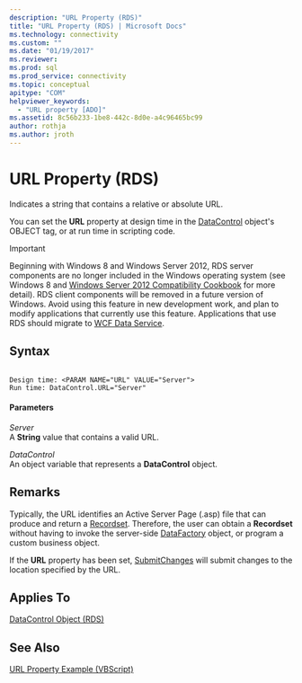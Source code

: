 ```yaml
---
description: "URL Property (RDS)"
title: "URL Property (RDS) | Microsoft Docs"
ms.technology: connectivity
ms.custom: ""
ms.date: "01/19/2017"
ms.reviewer: 
ms.prod: sql  
ms.prod_service: connectivity
ms.topic: conceptual
apitype: "COM"
helpviewer_keywords: 
  - "URL property [ADO]"
ms.assetid: 8c56b233-1be8-442c-8d0e-a4c96465bc99
author: rothja
ms.author: jroth
---
```

# URL Property (RDS)
Indicates a string that contains a relative or absolute URL.  
  
 You can set the **URL** property at design time in the [DataControl](./datacontrol-object-rds.md) object's OBJECT tag, or at run time in scripting code.  
  
> [!IMPORTANT]
>  Beginning with Windows 8 and Windows Server 2012, RDS server components are no longer included in the Windows operating system (see Windows 8 and [Windows Server 2012 Compatibility Cookbook](https://www.microsoft.com/download/details.aspx?id=27416) for more detail). RDS client components will be removed in a future version of Windows. Avoid using this feature in new development work, and plan to modify applications that currently use this feature. Applications that use RDS should migrate to [WCF Data Service](https://go.microsoft.com/fwlink/?LinkId=199565).  
  
## Syntax  
  
```  
  
Design time: <PARAM NAME="URL" VALUE="Server">  
Run time: DataControl.URL="Server"  
```  
  
#### Parameters  
 *Server*  
 A **String** value that contains a valid URL.  
  
 *DataControl*  
 An object variable that represents a **DataControl** object.  
  
## Remarks  
 Typically, the URL identifies an Active Server Page (.asp) file that can produce and return a [Recordset](../ado-api/recordset-object-ado.md). Therefore, the user can obtain a **Recordset** without having to invoke the server-side [DataFactory](./datafactory-object-rdsserver.md) object, or program a custom business object.  
  
 If the **URL** property has been set, [SubmitChanges](./submitchanges-method-rds.md) will submit changes to the location specified by the URL.  
  
## Applies To  
 [DataControl Object (RDS)](./datacontrol-object-rds.md)  
  
## See Also  
 [URL Property Example (VBScript)](./url-property-example-vbscript.md)